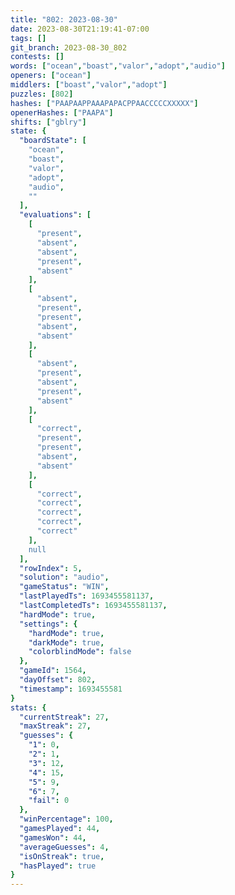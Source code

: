 ```yaml
---
title: "802: 2023-08-30"
date: 2023-08-30T21:19:41-07:00
tags: []
git_branch: 2023-08-30_802
contests: []
words: ["ocean","boast","valor","adopt","audio"]
openers: ["ocean"]
middlers: ["boast","valor","adopt"]
puzzles: [802]
hashes: ["PAAPAAPPAAAPAPACPPAACCCCCXXXXX"]
openerHashes: ["PAAPA"]
shifts: ["gblry"]
state: {
  "boardState": [
    "ocean",
    "boast",
    "valor",
    "adopt",
    "audio",
    ""
  ],
  "evaluations": [
    [
      "present",
      "absent",
      "absent",
      "present",
      "absent"
    ],
    [
      "absent",
      "present",
      "present",
      "absent",
      "absent"
    ],
    [
      "absent",
      "present",
      "absent",
      "present",
      "absent"
    ],
    [
      "correct",
      "present",
      "present",
      "absent",
      "absent"
    ],
    [
      "correct",
      "correct",
      "correct",
      "correct",
      "correct"
    ],
    null
  ],
  "rowIndex": 5,
  "solution": "audio",
  "gameStatus": "WIN",
  "lastPlayedTs": 1693455581137,
  "lastCompletedTs": 1693455581137,
  "hardMode": true,
  "settings": {
    "hardMode": true,
    "darkMode": true,
    "colorblindMode": false
  },
  "gameId": 1564,
  "dayOffset": 802,
  "timestamp": 1693455581
}
stats: {
  "currentStreak": 27,
  "maxStreak": 27,
  "guesses": {
    "1": 0,
    "2": 1,
    "3": 12,
    "4": 15,
    "5": 9,
    "6": 7,
    "fail": 0
  },
  "winPercentage": 100,
  "gamesPlayed": 44,
  "gamesWon": 44,
  "averageGuesses": 4,
  "isOnStreak": true,
  "hasPlayed": true
}
---
```

<!-- more -->
